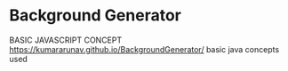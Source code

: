 # Background Generator
BASIC JAVASCRIPT CONCEPT
https://kumararunav.github.io/BackgroundGenerator/
basic java concepts used
